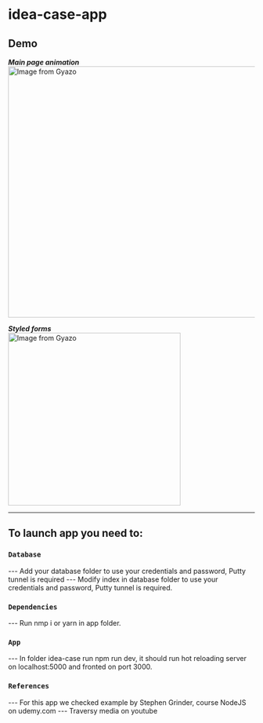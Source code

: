 # idea-case-app
## Demo 
***Main page animation***<br />
<a href="https://gyazo.com/e1424eca6688a6fff380a1a9614de5df"><img src="https://i.gyazo.com/e1424eca6688a6fff380a1a9614de5df.gif" alt="Image from Gyazo" width="512"/></a>

***Styled forms***<br />
<a href="https://gyazo.com/bfbf36d9e5e7c196469d442f1930b335"><img src="https://i.gyazo.com/bfbf36d9e5e7c196469d442f1930b335.gif" alt="Image from Gyazo" width="352"/></a>

------------------------------
## To launch app you need to:
### `Database`

--- Add your database folder to use your credentials and password, Putty tunnel is required
--- Modify index in database folder to use your credentials and password, Putty tunnel is required.

### `Dependencies`
--- Run nmp i or yarn in app folder.
### `App`
--- In folder idea-case run npm run dev, it should run hot reloading server on localhost:5000 and fronted on port 3000.

### `References`
--- For this app we checked example by Stephen Grinder, course NodeJS on udemy.com
--- Traversy media on youtube 
